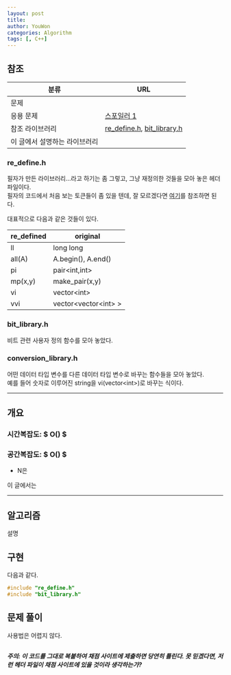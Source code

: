 ```yaml
---
layout: post
title: 
author: YouWon
categories: Algorithm
tags: [, C++]
---
```


## 참조

분류 | URL
-------- | --------
문제 | []()
응용 문제 | [스포일러 1]()
참조 라이브러리 | [re_define.h](https://github.com/greeksharifa/ps_code/blob/master/library/re_define.h), [bit_library.h](https://github.com/greeksharifa/ps_code/blob/master/library/bit_library.h)
이 글에서 설명하는 라이브러리 | []()

### re_define.h
필자가 만든 라이브러리...라고 하기는 좀 그렇고, 그냥 재정의한 것들을 모아 놓은 헤더 파일이다.  
필자의 코드에서 처음 보는 토큰들이 좀 있을 텐데, 잘 모르겠다면 [여기](https://github.com/greeksharifa/ps_code/blob/master/library/re_define.h)를 참조하면 된다.

대표적으로 다음과 같은 것들이 있다.

re_defined | original
-------- | --------
ll | long long
all(A) | A.begin(), A.end()
pi | pair\<int,int\>
mp(x,y) | make_pair(x,y)
vi | vector\<int\>
vvi | vector\<vector\<int\> \>

### bit_library.h

비트 관련 사용자 정의 함수를 모아 놓았다.

### conversion_library.h

어떤 데이터 타입 변수를 다른 데이터 타입 변수로 바꾸는 함수들을 모아 놓았다.  
예를 들어 숫자로 이루어진 string을 vi(vector\<int\>)로 바꾸는 식이다.

--- 

## 개요

### 시간복잡도: $ O() $
### 공간복잡도: $ O() $
- N은 

이 글에서는 

---

## 알고리즘

설명

## 구현

다음과 같다.

```cpp
#include "re_define.h"
#include "bit_library.h"


```

## 문제 풀이

사용법은 어렵지 않다. 

```cpp


```

***주의: 이 코드를 그대로 복붙하여 채점 사이트에 제출하면 당연히 틀린다. 못 믿겠다면, 저런 헤더 파일이 채점 사이트에 있을 것이라 생각하는가?***
